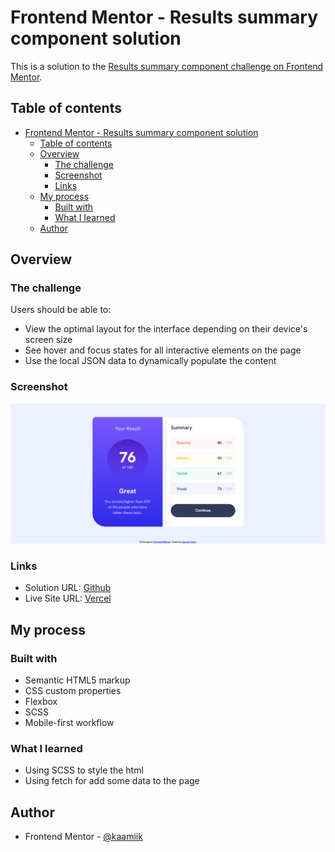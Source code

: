 # Frontend Mentor - Results summary component solution

This is a solution to the [Results summary component challenge on Frontend Mentor](https://www.frontendmentor.io/challenges/results-summary-component-CE_K6s0maV).

## Table of contents

- [Frontend Mentor - Results summary component solution](#frontend-mentor---results-summary-component-solution)
  - [Table of contents](#table-of-contents)
  - [Overview](#overview)
    - [The challenge](#the-challenge)
    - [Screenshot](#screenshot)
    - [Links](#links)
  - [My process](#my-process)
    - [Built with](#built-with)
    - [What I learned](#what-i-learned)
  - [Author](#author)

## Overview

### The challenge

Users should be able to:

- View the optimal layout for the interface depending on their device's screen size
- See hover and focus states for all interactive elements on the page
- Use the local JSON data to dynamically populate the content

### Screenshot

![](./assets/images/screenshot.png)

### Links

- Solution URL: [Github](https://github.com/kaamiik/fm-Result-Summary-with-SCSS)
- Live Site URL: [Vercel](https://fm-result-summary-with-scss-3rcz.vercel.app/)

## My process

### Built with

- Semantic HTML5 markup
- CSS custom properties
- Flexbox
- SCSS
- Mobile-first workflow

### What I learned

- Using SCSS to style the html
- Using fetch for add some data to the page

## Author

- Frontend Mentor - [@kaamiik](https://www.frontendmentor.io/profile/kaamiik)
